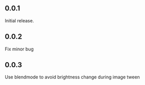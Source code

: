 ## 0.0.1

Initial release. 

## 0.0.2

Fix minor bug

## 0.0.3

Use blendmode to avoid brightness change during image tween